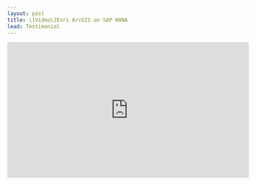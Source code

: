 ```yaml
---
layout: post
title: \[Video\]Esri ArcGIS on SAP HANA
lead: Testimonial
---
```


<iframe width="560" height="315" src="https://www.youtube.com/embed/Ch7UNqEhj_g?si=2Ix2MTQGBa1HsImG" title="YouTube video player" frameborder="0" allow="accelerometer; autoplay; clipboard-write; encrypted-media; gyroscope; picture-in-picture; web-share" referrerpolicy="strict-origin-when-cross-origin" allowfullscreen></iframe>
